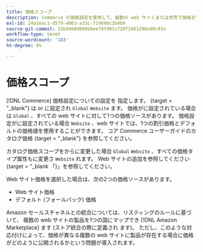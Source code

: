 ```yaml
---
title: 価格スコープ
description: Commerce の価格設定を使用して、複数の web サイトまたは世界で価格を管理します。
exl-id: 24a1eac1-d579-4063-a33c-71969bc2b4b9
source-git-commit: 15b9468d090b6ee79fd91c729f2481296e98c93a
workflow-type: tm+mt
source-wordcount: '183'
ht-degree: 0%

---
```


# 価格スコープ

[!DNL Commerce] 価格設定についての設定を [ ](https://docs.magento.com/user-guide/configuration/catalog/catalog.html#price) 指定します。 {target = &quot;_blank&quot;} は or に設定され `Global` `Website` ます。 価格がに設定されている場合は `Global` 、すべての web サイトに対して1つの価格ソースがあります。 価格設定がに設定されている場合 `Website` 、web サイトでは、1つの割引価格とデフォルトの価格値を使用することができます。 [ ](https://docs.magento.com/user-guide/configuration/catalog/catalog.html#price) コア Commerce ユーザーガイドのカタログ価格 {target = &quot;_blank&quot;} を参照してください。

カタログ価格スコープをからに変更した場合 `Global` `Website` 、すべての価格タイプ属性もに変更さ `Website` れます。 Web サイトの追加を参照してください [ ](https://docs.magento.com/user-guide/stores/stores-all-create-website.html) {target = &quot;_blank 「}」を参照してください。

Web サイト価格を選択した場合は、次の2つの価格ソースがあります。

- Web サイト価格
- デフォルト (フォールバック) 価格

Amazon セールスチャネルとの統合については、リスティングのルールに基づいて、 [ ](./listing-rules.md) 複数の web サイトの製品を1つの国にマップでき [!DNL Amazon Marketplace] ます (ストア統合の際に定義され [ ](./store-integration.md) ます)。 ただし、このような対応付けによって、価格が異なる複数の web サイトに製品が存在する場合に価格がどのように公開されるかという問題が導入されます。
